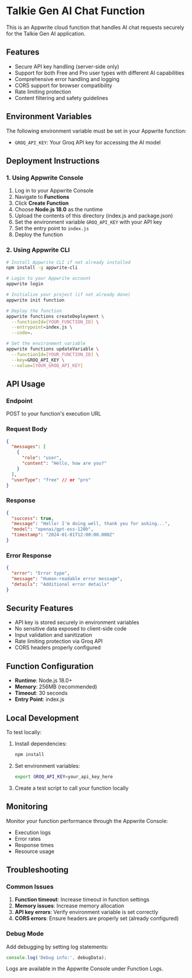 # Talkie Gen AI Chat Function

This is an Appwrite cloud function that handles AI chat requests securely for the Talkie Gen AI application.

## Features

- Secure API key handling (server-side only)
- Support for both Free and Pro user types with different AI capabilities
- Comprehensive error handling and logging
- CORS support for browser compatibility
- Rate limiting protection
- Content filtering and safety guidelines

## Environment Variables

The following environment variable must be set in your Appwrite function:

- `GROQ_API_KEY`: Your Groq API key for accessing the AI model

## Deployment Instructions

### 1. Using Appwrite Console

1. Log in to your Appwrite Console
2. Navigate to **Functions**
3. Click **Create Function**
4. Choose **Node.js 18.0** as the runtime
5. Upload the contents of this directory (index.js and package.json)
6. Set the environment variable `GROQ_API_KEY` with your API key
7. Set the entry point to `index.js`
8. Deploy the function

### 2. Using Appwrite CLI

```bash
# Install Appwrite CLI if not already installed
npm install -g appwrite-cli

# Login to your Appwrite account
appwrite login

# Initialize your project (if not already done)
appwrite init function

# Deploy the function
appwrite functions createDeployment \
  --functionId=[YOUR_FUNCTION_ID] \
  --entrypoint=index.js \
  --code=.

# Set the environment variable
appwrite functions updateVariable \
  --functionId=[YOUR_FUNCTION_ID] \
  --key=GROQ_API_KEY \
  --value=[YOUR_GROQ_API_KEY]
```

## API Usage

### Endpoint
POST to your function's execution URL

### Request Body
```json
{
  "messages": [
    {
      "role": "user",
      "content": "Hello, how are you?"
    }
  ],
  "userType": "free" // or "pro"
}
```

### Response
```json
{
  "success": true,
  "message": "Hello! I'm doing well, thank you for asking...",
  "model": "openai/gpt-oss-120b",
  "timestamp": "2024-01-01T12:00:00.000Z"
}
```

### Error Response
```json
{
  "error": "Error type",
  "message": "Human-readable error message",
  "details": "Additional error details"
}
```

## Security Features

- API key is stored securely in environment variables
- No sensitive data exposed to client-side code
- Input validation and sanitization
- Rate limiting protection via Groq API
- CORS headers properly configured

## Function Configuration

- **Runtime**: Node.js 18.0+
- **Memory**: 256MB (recommended)
- **Timeout**: 30 seconds
- **Entry Point**: index.js

## Local Development

To test locally:

1. Install dependencies:
   ```bash
   npm install
   ```

2. Set environment variables:
   ```bash
   export GROQ_API_KEY=your_api_key_here
   ```

3. Create a test script to call your function locally

## Monitoring

Monitor your function performance through the Appwrite Console:
- Execution logs
- Error rates
- Response times
- Resource usage

## Troubleshooting

### Common Issues

1. **Function timeout**: Increase timeout in function settings
2. **Memory issues**: Increase memory allocation
3. **API key errors**: Verify environment variable is set correctly
4. **CORS errors**: Ensure headers are properly set (already configured)

### Debug Mode

Add debugging by setting log statements:
```javascript
console.log('Debug info:', debugData);
```

Logs are available in the Appwrite Console under Function Logs.